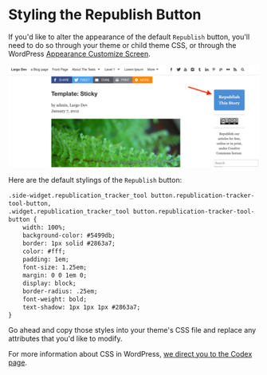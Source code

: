 # Styling the Republish Button

If you'd like to alter the appearance of the default `Republish` button, you'll need to do so through your theme or child theme CSS, or through the WordPress [Appearance Customize Screen](https://codex.wordpress.org/Appearance_Customize_Screen).

![default republish button](img/default-republish-button.png)

Here are the default stylings of the `Republish` button:

```
.side-widget.republication_tracker_tool button.republication-tracker-tool-button, 
.widget.republication_tracker_tool button.republication-tracker-tool-button {
    width: 100%;
    background-color: #5499db;
    border: 1px solid #2863a7;
    color: #fff;
    padding: 1em;
    font-size: 1.25em;
    margin: 0 0 1em 0;
    display: block;
    border-radius: .25em;
    font-weight: bold;
    text-shadow: 1px 1px 1px #2863a7;
}
```

Go ahead and copy those styles into your theme's CSS file and replace any attributes that you'd like to modify.

For more information about CSS in WordPress, [we direct you to the Codex page](https://codex.wordpress.org/CSS).
